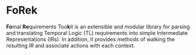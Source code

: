 # FoRek

**Fo**mal **Re**quirements Too**k**it is an extensible and modular library for parsing and translating Temporal Logic (TL) requirements into simple Intermediate Representations (IRs). In addition, it provides methods of walking the resulting IR and associate actions with each context.
